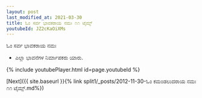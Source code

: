 ```yaml
---
layout: post
last_modified_at: 2021-03-30
title: ಓಂ ಸರ್ವ ಭಾವಕರಾಯ ನಮಃ ೧೧ ಟೈಮ್ಸ್
youtubeId: JZ2cKaOiXMs
---
```

 
 
 ಓಂ ಸರ್ವ ಭಾವಕರಾಯ ನಮಃ  
 
 -  ಎಲ್ಲಾ ಭಾವನೆಗಳ ನಿರ್ಮಾಪಕರು ಯಾರು. 
 
  
 
  
 
 
 
 
 
 


{% include youtubePlayer.html id=page.youtubeId %}
 
[Next]({{ site.baseurl }}{% link  split1/_posts/2012-11-30-ಓಂ ಕಮಂಡಲುದರಾಯ ನಮಃ ೧೧ ಟೈಮ್ಸ್.md%})
 
